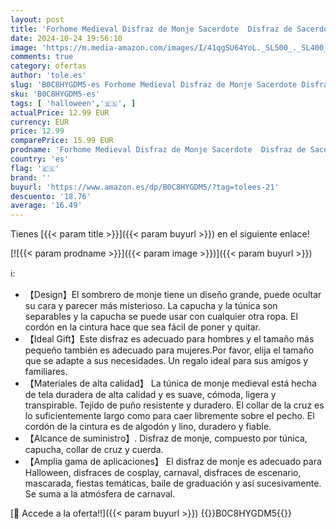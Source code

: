 ```yaml
---
layout: post
title: 'Forhome Medieval Disfraz de Monje Sacerdote  Disfraz de Sacerdote y Monje con Capucha para Hombre - Túnica Medieval Renacentista para Halloween  Fiesta Temática y Carnaval  S '
date: 2024-10-24 19:56:10
image: 'https://m.media-amazon.com/images/I/41qgSU64YoL._SL500_._SL400_.jpg'
comments: true
category: ofertas
author: 'tole.es'
slug: 'B0C8HYGDM5-es Forhome Medieval Disfraz de Monje Sacerdote Disfraz de...'
sku: 'B0C8HYGDM5-es'
tags: [ 'halloween','🇪🇸', ]
actualPrice: 12.99 EUR
currency: EUR
price: 12.99
comparePrice: 15.99 EUR
prodname: 'Forhome Medieval Disfraz de Monje Sacerdote  Disfraz de Sacerdote y Monje con Capucha para Hombre - Túnica Medieval Renacentista para Halloween  Fiesta Temática y Carnaval  S '
country: 'es'
flag: '🇪🇸'
brand: ''
buyurl: 'https://www.amazon.es/dp/B0C8HYGDM5/?tag=tolees-21'
descuento: '18.76'
average: '16.49'
---
```


Tienes [{{< param title >}}]({{< param buyurl >}}) en el siguiente enlace!

[![{{< param prodname >}}]({{< param image >}})]({{< param buyurl >}})

ℹ️:

- 【Design】El sombrero de monje tiene un diseño grande, puede ocultar su cara y parecer más misterioso. La capucha y la túnica son separables y la capucha se puede usar con cualquier otra ropa. El cordón en la cintura hace que sea fácil de poner y quitar.
- 【Ideal Gift】Este disfraz es adecuado para hombres y el tamaño más pequeño también es adecuado para mujeres.Por favor, elija el tamaño que se adapte a sus necesidades. Un regalo ideal para sus amigos y familiares.
- 【Materiales de alta calidad】 La túnica de monje medieval está hecha de tela duradera de alta calidad y es suave, cómoda, ligera y transpirable. Tejido de puño resistente y duradero. El collar de la cruz es lo suficientemente largo como para caer libremente sobre el pecho. El cordón de la cintura es de algodón y lino, duradero y fiable.
- 【Alcance de suministro】. Disfraz de monje, compuesto por túnica, capucha, collar de cruz y cuerda.
- 【Amplia gama de aplicaciones】 El disfraz de monje es adecuado para Halloween, disfraces de cosplay, carnaval, disfraces de escenario, mascarada, fiestas temáticas, baile de graduación y así sucesivamente. Se suma a la atmósfera de carnaval.

[🛒 Accede a la oferta!!]({{< param buyurl >}})
{{<world>}}B0C8HYGDM5{{</world>}}
